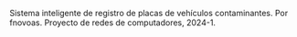 Sistema inteligente de registro de placas de vehículos contaminantes.
Por fnovoas.
Proyecto de redes de computadores, 2024-1.